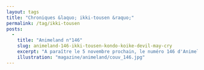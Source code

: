 ```yaml
---
layout: tags
title: "Chroniques &laquo; ikki-tousen &raquo;"
permalink: /tag/ikki-tousen
posts:
  -
    title: "Animeland n°146"
    slug: animeland-146-ikki-tousen-kondo-koike-devil-may-cry
    excerpt: "A paraître le 5 novembre prochain, le numéro 146 d'Animeland fait la part belle au fan service avec un dossier concernant l'anime Ikki Tousen - Dragon Destiny.Au sommaire, vous retrouverez entre autres :- un vibrant hommage à Yoshifumi Kondô, décédé bien trop tôt, animateur et illustrateur ayant notamment travaillé aux côtés d'Hayao Miyazaki et"
    illustration: "magazine/animeland/couv_146.jpg"
---
```


